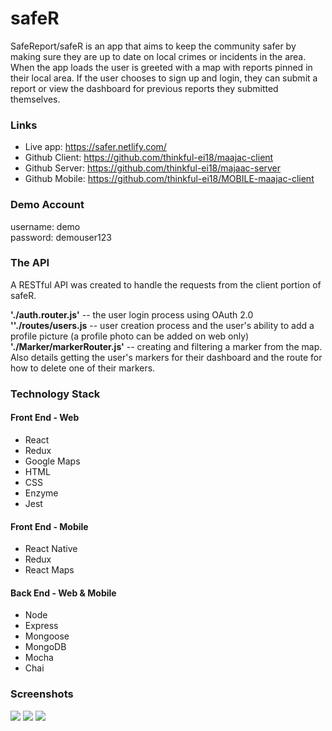 # safeR
SafeReport/safeR is an app that aims to keep the community safer by making sure they are up to date on local crimes or incidents in the area. When the app loads the user is greeted with a map with reports pinned in their local area. If the user chooses to sign up and login, they can submit a report or view the dashboard for previous reports they submitted themselves.

### Links

* Live app: https://safer.netlify.com/
* Github Client: https://github.com/thinkful-ei18/maajac-client
* Github Server: https://github.com/thinkful-ei18/majaac-server
* Github Mobile: https://github.com/thinkful-ei18/MOBILE-maajac-client

### Demo Account
username: demo <br>
password: demouser123

### The API
A RESTful API was created to handle the requests from the client portion of safeR. 

<b>'./auth.router.js'</b> -- the user login process using OAuth 2.0<br>
<b>''./routes/users.js</b> -- user creation process and the user's ability to add a profile picture (a profile photo can be added on web only)<br>
<b>'./Marker/markerRouter.js'</b> -- creating and filtering a marker from the map. Also details getting the user's markers for their dashboard and the route for how to delete one of their markers.


### Technology Stack
#### Front End - Web
* React
* Redux
* Google Maps
* HTML
* CSS
* Enzyme
* Jest

#### Front End - Mobile
* React Native
* Redux
* React Maps

#### Back End - Web & Mobile
* Node
* Express
* Mongoose
* MongoDB
* Mocha
* Chai

### Screenshots
<img src='https://user-images.githubusercontent.com/29032869/40601116-a88142f8-6208-11e8-8657-ea435fd51f0f.png' />
<img src='https://user-images.githubusercontent.com/29032869/40601117-a8ad19dc-6208-11e8-8220-1e23bbba9c2a.png' />
<img src='https://user-images.githubusercontent.com/29032869/40601118-a8c69736-6208-11e8-9d77-4e3a3f4e3a9e.png' />

